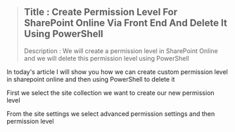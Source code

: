 >  ## Title :  Create Permission Level For SharePoint Online Via Front End And Delete It Using PowerShell
>
>  Description :  We will create a permission level in SharePoint Online and we will delete this permission level using PowerShell



<p>In today's article I will show you how we can create custom permission level in sharepoint online and then using PowerShell to delete it</p>

<p>First we select the site collection we want to create our new permission level</p>

<p>From the site settings we select advanced permission settings and then permission level</p>


